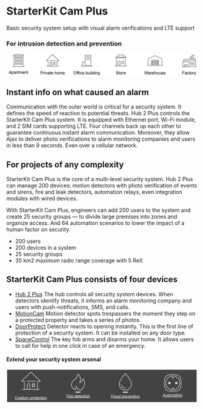 # StarterKit Cam Plus

Basic security system setup with visual alarm verifications and LTE support

### For intrusion detection and prevention

![](_page_0_Figure_3.jpeg)

## Instant info on what caused an alarm

Communication with the outer world is critical for a security system. It defines the speed of reaction to potential threats. Hub 2 Plus controls the StarterKit Cam Plus system. It is equipped with Ethernet port, Wi-Fi module, and 2 SIM cards supporting LTE. Four channels back up each other to guarantee continuous instant alarm communication. Moreover, they allow Ajax to deliver photo verifications to alarm monitoring companies and users in less than 9 seconds. Even over a cellular network.

## For projects of any complexity

StarterKit Cam Plus is the core of a multi-level security system. Hub 2 Plus can manage 200 devices: motion detectors with photo verification of events and sirens, fire and leak detectors, automation relays, even integration modules with wired devices.

With StarterKit Cam Plus, engineers can add 200 users to the system and create 25 security groups — to divide large premises into zones and organize access. And 64 automation scenarios to lower the impact of a human factor on security.

- 200 users
- 200 devices in a system
- 25 security groups
- 35 km2 maximum radio range coverage with 5 ReX

## StarterKit Cam Plus consists of four devices

- [Hub 2 Plus](https://ajax.systems/products/hub2-plus/) The hub controls all security system devices. When detectors identify threats, it informs an alarm monitoring company and users with push-notifications, SMS, and calls.
- [MotionCam](https://ajax.systems/products/motioncam/) Motion detector spots trespassers the moment they step on a protected property and takes a series of photos.
- [DoorProtect](https://ajax.systems/products/doorprotect/) Detector reacts to opening instantly. This is the first line of protection of a security system. It can be installed on any door type.
- [SpaceControl](https://ajax.systems/products/spacecontrol/) The key fob arms and disarms your home. It allows users to call for help in one click in case of an emergency.

#### Extend your security system arsenal

![](_page_1_Figure_3.jpeg)